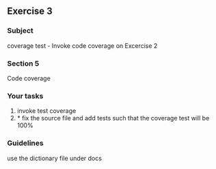 <h2>Exercise 3</h2>

<h3>Subject</h3> 
coverage test - Invoke code coverage on Excercise 2

<h3>Section 5 </h3>
Code coverage

<h3>Your tasks</h3>
<ol>
<li>invoke test coverage</li>
<li>* fix the source file and add tests such that the coverage test will be 100%</li>
</ol>


<h3>Guidelines</h3>
use the dictionary file under docs
